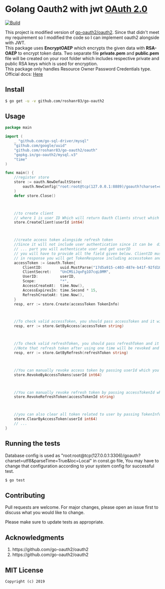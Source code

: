 # Golang Oauth2 with jwt [OAuth 2.0](https://godoc.org/github.com/roshanr83/go-oauth2)
[![Build][Build-Status-Image]][Build-Status-Url]

This project is modified version of [go-oauth2/oauth2](https://github.com/go-oauth2/oauth2). Since that didn't meet my requirement so I modified the code so I can implement oauth2 alongside with JWT.
<br>
This package uses <b>EncryptOAEP</b> which encrypts the given data with <b>RSA-OAEP</b> to encrypt token data. Two separate file <b>private.pem</b> and <b>public.pem</b> file will be created on your root folder which includes respective private and public RSA keys which is used for encryption.
<br>
This package only handles Resource Owner Password Credentials type.
<br>
Official docs: [Here](https://godoc.org/github.com/roshanr83/go-oauth2)

## Install

``` bash
$ go get -u -v github.com/roshanr83/go-oauth2
```

## Usage

``` go
package main

import (
	_ "github.com/go-sql-driver/mysql"
	"github.com/google/uuid"
	"github.com/roshanr83/go-oauth2/oauth"
	"gopkg.in/go-oauth2/mysql.v3"
	"time"
)

func main() {
	//register store
	store := oauth.NewDefaultStore(
		oauth.NewConfig("root:root@tcp(127.0.0.1:8889)/goauth?charset=utf8&parseTime=True&loc=Local"),
	)
	defer store.Close()



	//to create client
	// where 1 is user ID Which will return Oauth Clients struct which include client id and secret whic is later used to validate client credentials
	store.CreateClient(userId int64)



	//create access token alongside refresh token
	//Since it will not include user authentication since it can be  different for everyone you will have to authenticate user and pass user id to Token struct.
	// ... part you will authenticate user and get userID
	// you will have to provide all the field given below. ClientID must be  valid uuid. AccessExpiresIn is required to mark expiration time.
	// in response you will get TokenResponse including accesstoken and refeshtoken.
	accessToken := &oauth.Token{
		ClientID:        uuid.MustParse("17d5a915-c403-487e-b41f-92fd1074bd30"),
		ClientSecret:    "UnCMSiJqxFg1O7cqL0MM",
		UserID:          userID,
		Scope:           "*",
		AccessCreateAt:  time.Now(),
		AccessExpiresIn: time.Second * 15,
		RefreshCreateAt: time.Now(),
	}
	resp, err := store.Create(accessToken TokenInfo)



	//To check valid accessToken, you should pass accessToken and it will check if it is valid accesstoken including if it is valid and non revoked. If it is valid in response it will return AccessTokens data correspond to that token
	resp, err := store.GetByAccess(accessToken string)



	//To check valid refreshToken, you should pass refreshToken and it will check if it is valid refreshToken including if it is valid and non revoked and if it;s related accessToken is already revoked or not. If it is valid in response it will return AccessTokens data correspond to that token.
	//Note that refresh token after using one time will be revoked and cannot be used again
	resp, err := store.GetByRefresh(refreshToken string)



	//You can manually revoke access token by passing userId which you can get from valid token info
	store.RevokeByAccessTokens(userId int64)



	//You can manually revoke refresh token by passing accessTokenId which you can get from valid token info
	store.RevokeRefreshToken(accessTokenId string)



	//you can also clear all token related to user by passing TokenInfo from valid token
	store.ClearByAccessToken(userId int64)
	// ...
}


```

## Running the tests
Database config is used as "root:root@tcp(127.0.0.1:3306)/goauth?charset=utf8&parseTime=True&loc=Local" in const.go file, You may have to change that configuration according to your system config for successful test.

``` bash
$ go test
```

## Contributing
Pull requests are welcome. For major changes, please open an issue first to discuss what you would like to change.

Please make sure to update tests as appropriate.


## Acknowledgments
<ol>
<li> https://github.com/go-oauth2/oauth2 </li>
<li>https://github.com/go-oauth2/oauth2</li>
</ol>



## MIT License

```
Copyright (c) 2019
```

[Build-Status-Url]: https://travis-ci.org/roshanr83/go-oauth2
[Build-Status-Image]: https://travis-ci.org/roshanr83/go-oauth2.svg?branch=master
